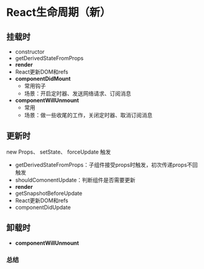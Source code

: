 # React生命周期（新）

## 挂载时
- constructor
- getDerivedStateFromProps
- **render**
- React更新DOM和refs
- **componentDidMount**
  - 常用钩子
  - 场景：开启定时器、发送网络请求、订阅消息
- **componentWillUnmount**
  - 常用
  - 场景：做一些收尾的工作，关闭定时器、取消订阅消息

## 更新时

new Props、 setState、 forceUpdate 触发

- getDerivedStateFromProps：子组件接受props时触发，初次传递props不回触发
- shouldComonentUpdate：判断组件是否需要更新
- **render**
- getSnapshotBeforeUpdate
- React更新DOM和refs
- componentDidUpdate

## 卸载时

- **componentWillUnmount**

### 总结

